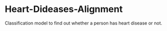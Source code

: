 # Heart-Dideases-Alignment
Classification model to find out whether a person has heart disease or not.
